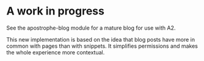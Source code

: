# A work in progress

See the apostrophe-blog module for a mature blog for use with A2.

This new implementation is based on the idea that blog posts have more in common with pages than with snippets. It simplifies permissions and makes the whole experience more contextual.

